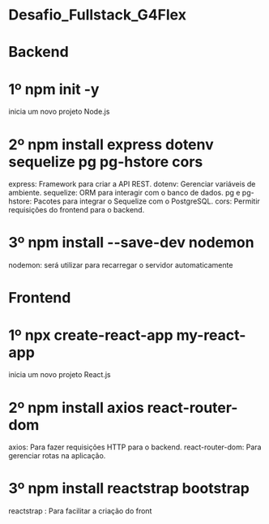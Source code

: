 # Desafio_Fullstack_G4Flex


# Backend
# 1º npm init -y  
inicia um novo projeto Node.js

# 2º npm install express dotenv sequelize pg pg-hstore cors
express: Framework para criar a API REST.
dotenv: Gerenciar variáveis de ambiente.
sequelize: ORM para interagir com o banco de dados.
pg e pg-hstore: Pacotes para integrar o Sequelize com o PostgreSQL.
cors: Permitir requisições do frontend para o backend.

# 3º npm install --save-dev nodemon
nodemon: será utilizar para recarregar o servidor automaticamente

# Frontend
# 1º npx create-react-app my-react-app
inicia um novo projeto React.js

# 2º npm install axios react-router-dom
axios: Para fazer requisições HTTP para o backend.
react-router-dom: Para gerenciar rotas na aplicação.

# 3º npm install reactstrap bootstrap
reactstrap : Para facilitar a criação do front